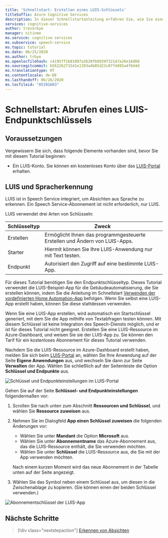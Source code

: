 ```yaml
---
title: 'Schnellstart: Erstellen eines LUIS-Schlüssels'
titleSuffix: Azure Cognitive Services
description: In dieser Schnellstartanleitung erfahren Sie, wie Sie eine LUIS-Anwendung erstellen und einen Schlüssel erhalten.
services: cognitive-services
author: trevorbye
manager: nitinme
ms.service: cognitive-services
ms.subservice: speech-service
ms.topic: tutorial
ms.date: 06/25/2020
ms.author: trbye
ms.openlocfilehash: c4195ff1b81097a3620f68939f32147a26e16d60
ms.sourcegitcommit: b56226271541e1393a4b85d23c07fd495a4f644d
ms.translationtype: HT
ms.contentlocale: de-DE
ms.lasthandoff: 06/26/2020
ms.locfileid: "85391603"
---
```

# <a name="quickstart-getting-a-luis-endpoint-key"></a>Schnellstart: Abrufen eines LUIS-Endpunktschlüssels

## <a name="prerequisites"></a>Voraussetzungen

Vergewissern Sie sich, dass folgende Elemente vorhanden sind, bevor Sie mit diesem Tutorial beginnen:

* Ein LUIS-Konto. Sie können ein kostenloses Konto über das [LUIS-Portal](https://www.luis.ai/home) erhalten.

## <a name="luis-and-speech"></a>LUIS und Spracherkennung

LUIS ist in Speech Service integriert, um Absichten aus Sprache zu erkennen. Ein Speech Service-Abonnement ist nicht erforderlich, nur LUIS.

LUIS verwendet drei Arten von Schlüsseln:

|Schlüsseltyp|Zweck|
|--------|-------|
|Erstellen|Ermöglicht Ihnen das programmgesteuerte Erstellen und Ändern von LUIS-Apps.|
|Starter|Hiermit können Sie Ihre LUIS-Anwendung nur mit Text testen.|
|Endpunkt |Autorisiert den Zugriff auf eine bestimmte LUIS-App.|

Für dieses Tutorial benötigen Sie den Endpunktschlüsseltyp. Dieses Tutorial verwendet die LUIS-Beispiel-App für die Gebäudeautomatisierung, die Sie erstellen können, indem Sie die Anleitung im Schnellstart [Verwenden der vordefinierten Home Automation-App](https://docs.microsoft.com/azure/cognitive-services/luis/luis-get-started-create-app) befolgen. Wenn Sie selbst eine LUIS-App erstellt haben, können Sie diese stattdessen verwenden.

Wenn Sie eine LUIS-App erstellen, wird automatisch ein Startschlüssel generiert, mit dem Sie die App mithilfe von Textabfragen testen können. Mit diesem Schlüssel ist keine Integration des Speech-Diensts möglich, und er ist für dieses Tutorial nicht geeignet. Erstellen Sie eine LUIS-Ressource im Azure-Dashboard, und weisen Sie sie der LUIS-App zu. Sie können den Tarif für ein kostenloses Abonnement für dieses Tutorial verwenden.

Nachdem Sie die LUIS-Ressource im Azure-Dashboard erstellt haben, melden Sie sich beim [LUIS-Portal](https://www.luis.ai/home) an, wählen Sie Ihre Anwendung auf der Seite **Eigene Anwendungen** aus, und wechseln Sie dann zur Seite **Verwalten** der App. Wählen Sie schließlich auf der Seitenleiste die Option **Schlüssel und Endpunkte** aus.

![Schlüssel und Endpunkteinstellungen im LUIS-Portal](~/articles/cognitive-services/Speech-Service/media/sdk/luis-keys-endpoints-page.png)

Gehen Sie auf der Seite **Schlüssel- und Endpunkteinstellungen** folgendermaßen vor:

1. Scrollen Sie nach unten zum Abschnitt **Ressourcen und Schlüssel**, und wählen Sie **Ressource zuweisen** aus.
1. Nehmen Sie im Dialogfeld **App einen Schlüssel zuweisen** die folgenden Änderungen vor:

   * Wählen Sie unter **Mandant** die Option **Microsoft** aus.
   * Wählen Sie unter **Abonnementname** das Azure-Abonnement aus, das die LUIS-Ressource enthält, die Sie verwenden möchten.
   * Wählen Sie unter **Schlüssel** die LUIS-Ressource aus, die Sie mit der App verwenden möchten.

   Nach einem kurzen Moment wird das neue Abonnement in der Tabelle unten auf der Seite angezeigt.

1. Wählen Sie das Symbol neben einem Schlüssel aus, um diesen in die Zwischenablage zu kopieren. (Sie können einen der beiden Schlüssel verwenden.)

![Abonnementschlüssel der LUIS-App](~/articles/cognitive-services/Speech-Service/media/sdk/luis-keys-assigned.png)


## <a name="next-steps"></a>Nächste Schritte

> [!div class="nextstepaction"]
> [Erkennen von Absichten](~/articles/cognitive-services/Speech-Service/quickstarts/intent-recognition.md)
